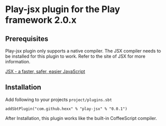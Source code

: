# Play-jsx plugin for the Play framework 2.0.x

## Prerequisites

Play-jsx plugin only supports a native compiler.
The JSX compiler needs to be installed for this plugin to work.
Refer to the site of JSX for more information.

[JSX - a faster, safer, easier JavaScript](http://jsx.github.com/ "JSX - a faster, safer, easier JavaScript")

## Installation

Add following to your projects `project/plugins.sbt`

    addSbtPlugin("com.github.hexx" % "play-jsx" % "0.0.1")

After Installation, this plugin works like the built-in CoffeeScript compiler.
